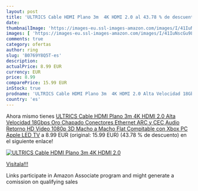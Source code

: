 ```yaml
---
layout: post
title: 'ULTRICS Cable HDMI Plano 3m  4K HDMI 2.0 al 43.78 % de descuento'
date: 
thumbnailImage: 'https://images-eu.ssl-images-amazon.com/images/I/41IuNscGu9L._SL200_.jpg'
images: [ 'https://images-eu.ssl-images-amazon.com/images/I/41IuNscGu9L._SL200_.jpg' ]
comments: true
category: ofertas
author: ring
slug: 'B0769Y8Q5T-es'
description:
actualPrice: 8.99 EUR
currency: EUR
price: 8.99
comparePrice: 15.99 EUR
inStock: true
prodname: 'ULTRICS Cable HDMI Plano 3m  4K HDMI 2.0 Alta Velocidad 18Gbps Oro Chapado Conectores  Ethernet  ARC y CEC  Audio Retorno  HD Video 1080p  3D Macho a Macho Flat Compitable con Xbox PC Apple LED TV'
country: 'es'
---
```


Ahora mismo tienes [ULTRICS Cable HDMI Plano 3m  4K HDMI 2.0 Alta Velocidad 18Gbps Oro Chapado Conectores  Ethernet  ARC y CEC  Audio Retorno  HD Video 1080p  3D Macho a Macho Flat Compitable con Xbox PC Apple LED TV](https://www.amazon.es/dp/B0769Y8Q5T/?tag=tolees-21) a 8.99 EUR (original: 15.99 EUR) (43.78 %  de descuento) en el siguiente enlace!

[![ULTRICS Cable HDMI Plano 3m  4K HDMI 2.0](https://images-eu.ssl-images-amazon.com/images/I/41IuNscGu9L._SL200_.jpg)](https://www.amazon.es/dp/B0769Y8Q5T/?tag=tolees-21)

[Visítala!!!](https://www.amazon.es/dp/B0769Y8Q5T/?tag=tolees-21)

Links participate in Amazon Associate program and might generate a comission on qualifying sales
